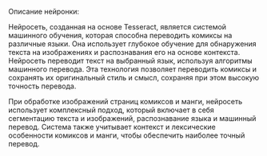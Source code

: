 Описание нейронки:

Нейросеть, созданная на основе Tesseract, является системой машинного обучения, которая способна переводить комиксы на различные языки. Она использует глубокое обучение для обнаружения текста на изображениях и распознавания его на основе контекста. Нейросеть переводит текст на выбранный язык, используя алгоритмы машинного перевода. Эта технология позволяет переводить комиксы и сохранять их оригинальный стиль и смысл, сохраняя при этом высокую точность перевода. 

При обработке изображений страниц комиксов и манги, нейросеть использует комплексный подход, который включает в себя сегментацию текста и изображений, распознавание языка и машинный перевод. Система также учитывает контекст и лексические особенности комиксов и манги, чтобы обеспечить наиболее точный перевод.
